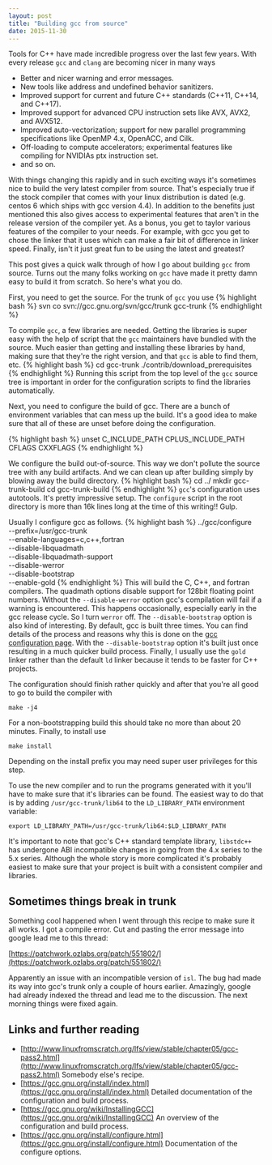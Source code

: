 ```yaml
---
layout: post
title: "Building gcc from source"
date: 2015-11-30
---
```


Tools for C++ have made incredible progress over the last few years.
With every release `gcc` and `clang` are becoming nicer in many ways
[^1]:

[^1]: The same could be said for MSVC, but I rarely program on windows
      so can't say much about that.  Also, as of this writing it's not
      possible to build MSVC from source.  Given the many moves
      Microsoft's C++ team has made towards opening up their eco system
      I wouldn't be shocked if that were to change in the near future.

- Better and nicer warning and error messages.
- New tools like address and undefined behavior sanitizers.
- Improved support for current and future C++ standards (C++11, C++14,
  and C++17).
- Improved support for advanced CPU instruction sets like AVX, AVX2, and
  AVX512.
- Improved auto-vectorization; support for new parallel
  programming specifications like OpenMP 4.x, OpenACC, and Cilk.
- Off-loading to compute accelerators; experimental features like
  compiling for NVIDIAs ptx instruction set.
- and so on.

With things changing this rapidly and in such exciting ways it's
sometimes nice to build the very latest compiler from source.  That's
especially true if the stock compiler that comes with your linux
distribution is dated (e.g. centos 6 which ships with gcc version 4.4).
In addition to the benefits just mentioned this also gives access to
experimental features that aren't in the release version of the compiler
yet.  As a bonus, you get to taylor various features of the compiler to
your needs.  For example, with gcc you get to chose the linker that it
uses which can make a fair bit of difference in linker speed.  Finally,
isn't it just great fun to be using the latest and greatest?

This post gives a quick walk through of how I go about building `gcc`
from source.  Turns out the many folks working on `gcc` have made it
pretty damn easy to build it from scratch.  So here's what you do.

First, you need to get the source.  For the trunk of `gcc` you use
{% highlight bash %}
svn co svn://gcc.gnu.org/svn/gcc/trunk gcc-trunk
{% endhighlight %}

To compile `gcc`, a few libraries are needed.  Getting the libraries is
super easy with the help of script that the `gcc` maintainers have
bundled with the source.  Much easier than getting and installing these
libraries by hand, making sure that they're the right version, and that
`gcc` is able to find them, etc.
{% highlight bash %}
cd gcc-trunk
./contrib/download_prerequisites
{% endhighlight %}
Running this script from the top level of the `gcc` source tree is
important in order for the configuration scripts to find the libraries
automatically.

Next, you need to configure the build of gcc.  There are a bunch of
environment variables that can mess up the build.  It's a good idea to
make sure that all of these are unset before doing the configuration.

{% highlight bash %}
unset C_INCLUDE_PATH CPLUS_INCLUDE_PATH CFLAGS CXXFLAGS
{% endhighlight %}

We configure the build out-of-source.  This way we don't pollute the
source tree with any build artifacts.  And we can clean up after
building simply by blowing away the build directory.
{% highlight bash %}
cd ../
mkdir gcc-trunk-build
cd gcc-trunk-build
{% endhighlight %}
`gcc`'s configuration uses autotools.  It's pretty impressive setup.
The `configure` script in the root directory is more than 16k lines long
at the time of this writing!! Gulp.

Usually I configure gcc as follows.
{% highlight bash %}
../gcc/configure \
    --prefix=/usr/gcc-trunk \
    --enable-languages=c,c++,fortran \
    --disable-libquadmath \
    --disable-libquadmath-support \
    --disable-werror \
    --disable-bootstrap \
    --enable-gold
{% endhighlight %}
This will build the C, C++, and fortran compilers.  The quadmath options
disable support for 128bit floating point numbers.  Without the
`--disable-werror` option gcc's compilation will fail if a warning is
encountered.  This happens occasionally, especially early in the gcc
release cycle.  So I turn `werror` off.  The `--disable-bootstrap`
option is also kind of interesting.  By default, gcc is built three
times.  You can find details of the process and reasons why this is done
on the
[gcc configuration page](https://gcc.gnu.org/install/configure.html).
With the `--disable-bootstrap` option it's built just once resulting in
a much quicker build process.  Finally, I usually use the `gold` linker
rather than the default `ld` linker because it tends to be faster for
C++ projects.

The configuration should finish rather quickly and after that you're all
good to go to build the compiler with

```
make -j4
```

For a non-bootstrapping build this should take no more than about 20
minutes.  Finally, to install use

```
make install
```

Depending on the install prefix you may need super user privileges for
this step.

To use the new compiler and to run the programs generated with it you'll
have to make sure that it's libraries can be found.  The easiest way to
do that is by adding `/usr/gcc-trunk/lib64` to the `LD_LIBRARY_PATH`
environment variable:

```
export LD_LIBRARY_PATH=/usr/gcc-trunk/lib64:$LD_LIBRARY_PATH
```

It's important to note that gcc's C++ standard template library,
`libstdc++` has undergone ABI incompatible changes in going from the 4.x
series to the 5.x series.  Although the whole story is more complicated
it's probably easiest to make sure that your project is built with a
consistent compiler and libraries.


## Sometimes things break in trunk

Something cool happened when I went through this recipe to make sure it
all works.  I got a compile error.  Cut and pasting the error message
into google lead me to this thread:

[https://patchwork.ozlabs.org/patch/551802/](https://patchwork.ozlabs.org/patch/551802/)

Apparently an issue with an incompatible version of `isl`.  The
bug had made its way into gcc's trunk only a couple of hours earlier.
Amazingly, google had already indexed the thread and lead me to the
discussion.  The next morning things were fixed again.


## Links and further reading

- [http://www.linuxfromscratch.org/lfs/view/stable/chapter05/gcc-pass2.html](http://www.linuxfromscratch.org/lfs/view/stable/chapter05/gcc-pass2.html)
  Somebody else's recipe.
- [https://gcc.gnu.org/install/index.html](https://gcc.gnu.org/install/index.html)
  Detailed documentation of the configuration and build process.
- [https://gcc.gnu.org/wiki/InstallingGCC](https://gcc.gnu.org/wiki/InstallingGCC)
  An overview of the configuration and build process.
- [https://gcc.gnu.org/install/configure.html](https://gcc.gnu.org/install/configure.html)
  Documentation of the configure options.

